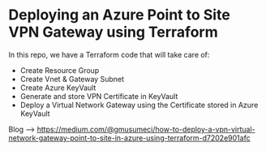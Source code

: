 # Deploying an Azure Point to Site VPN Gateway using Terraform

In this repo, we have a Terraform code that will take care of:

* Create Resource Group
* Create Vnet & Gateway Subnet
* Create Azure KeyVault
* Generate and store VPN Certificate in KeyVault
* Deploy a Virtual Network Gateway using the Certificate stored in Azure KeyVault

Blog --> https://medium.com/@gmusumeci/how-to-deploy-a-vpn-virtual-network-gateway-point-to-site-in-azure-using-terraform-d7202e901afc
